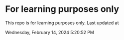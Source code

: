 # For learning purposes only
This repo is for learning purposes only.
Last updated at

Wednesday, February 14, 2024 5:20:52 PM

